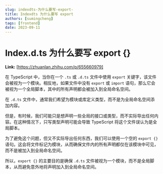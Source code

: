 ```yaml
---
slug: indexdts-为什么要写-export-
title: Indexdts 为什么要写 export 
authors: [sumingcheng]
tags: [frontend]
date: 2023-09-11
---
```


# Index.d.ts 为什么要写 export {}



 **Link:** [https://zhuanlan.zhihu.com/p/655660979]



在 TypeScript 中，当你在一个 `.ts` 或 `.d.ts` 文件中使用 `export` 关键字，该文件会被视为一个模块。相反地，如果文件中没有 `export` 或 `import` 语句，那么它会被视为一个全局脚本，其中的所有声明都会被加入到全局命名空间。

在 `.d.ts` 文件中，通常我们希望为模块或库定义类型，而不是为全局命名空间添加内容。

但是，有时候，我们可能只是想声明一些全局的接口或类型，而不实际导出任何内容。在这种情况下，只写类型声明可能会导致 TypeScript 将这个文件误认为是全局脚本。

为了避免这个问题，但又不实际导出任何东西，我们可以使用一个空的 `export {}` 语句。这会将文件标记为模块，从而确保文件内的所有声明都仅在该模块中可见，而不是被加入到全局命名空间。

所以，`export {}` 的主要目的是确保 `.d.ts` 文件被视为一个模块，而不是全局脚本，从而避免意外地将声明加入到全局命名空间。
